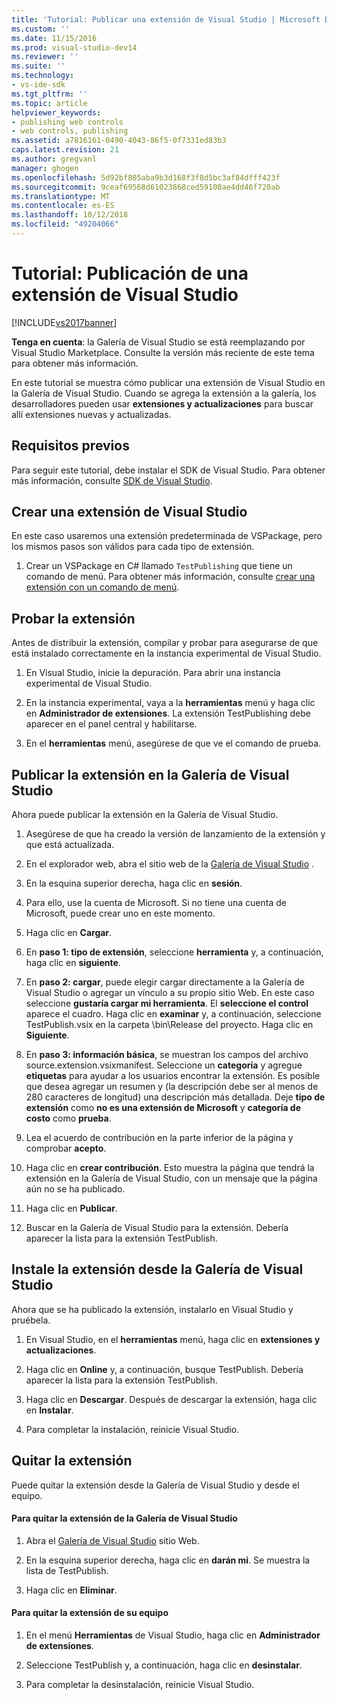```yaml
---
title: 'Tutorial: Publicar una extensión de Visual Studio | Microsoft Docs'
ms.custom: ''
ms.date: 11/15/2016
ms.prod: visual-studio-dev14
ms.reviewer: ''
ms.suite: ''
ms.technology:
- vs-ide-sdk
ms.tgt_pltfrm: ''
ms.topic: article
helpviewer_keywords:
- publishing web controls
- web controls, publishing
ms.assetid: a7816161-0490-4043-86f5-0f7331ed83b3
caps.latest.revision: 21
ms.author: gregvanl
manager: ghogen
ms.openlocfilehash: 5d92bf805aba9b3d168f3f8d5bc3af84dfff423f
ms.sourcegitcommit: 9ceaf69568d61023868ced59108ae4dd46f720ab
ms.translationtype: MT
ms.contentlocale: es-ES
ms.lasthandoff: 10/12/2018
ms.locfileid: "49204066"
---
```

# <a name="walkthrough-publishing-a-visual-studio-extension"></a>Tutorial: Publicación de una extensión de Visual Studio
[!INCLUDE[vs2017banner](../includes/vs2017banner.md)]

**Tenga en cuenta**: la Galería de Visual Studio se está reemplazando por Visual Studio Marketplace. Consulte la versión más reciente de este tema para obtener más información.

  
En este tutorial se muestra cómo publicar una extensión de Visual Studio en la Galería de Visual Studio. Cuando se agrega la extensión a la galería, los desarrolladores pueden usar **extensiones y actualizaciones** para buscar allí extensiones nuevas y actualizadas.  
  
## <a name="prerequisites"></a>Requisitos previos  
 Para seguir este tutorial, debe instalar el SDK de Visual Studio. Para obtener más información, consulte [SDK de Visual Studio](../extensibility/visual-studio-sdk.md).  
  
## <a name="create-a-visual-studio-extension"></a>Crear una extensión de Visual Studio  
 En este caso usaremos una extensión predeterminada de VSPackage, pero los mismos pasos son válidos para cada tipo de extensión.  
  
1.  Crear un VSPackage en C# llamado `TestPublishing` que tiene un comando de menú. Para obtener más información, consulte [crear una extensión con un comando de menú](../extensibility/creating-an-extension-with-a-menu-command.md).  
  
## <a name="test-the-extension"></a>Probar la extensión  
 Antes de distribuir la extensión, compilar y probar para asegurarse de que está instalado correctamente en la instancia experimental de Visual Studio.  
  
1.  En Visual Studio, inicie la depuración. Para abrir una instancia experimental de Visual Studio.  
  
2.  En la instancia experimental, vaya a la **herramientas** menú y haga clic en **Administrador de extensiones**. La extensión TestPublishing debe aparecer en el panel central y habilitarse.  
  
3.  En el **herramientas** menú, asegúrese de que ve el comando de prueba.  
  
## <a name="publish-the-extension-to-the-visual-studio-gallery"></a>Publicar la extensión en la Galería de Visual Studio  
 Ahora puede publicar la extensión en la Galería de Visual Studio.  
  
1.  Asegúrese de que ha creado la versión de lanzamiento de la extensión y que está actualizada.  
  
2.  En el explorador web, abra el sitio web de la [Galería de Visual Studio](http://go.microsoft.com/fwlink/?LinkId=194329) .  
  
3.  En la esquina superior derecha, haga clic en **sesión**.  
  
4.  Para ello, use la cuenta de Microsoft. Si no tiene una cuenta de Microsoft, puede crear uno en este momento.  
  
5.  Haga clic en **Cargar**.  
  
6.  En **paso 1: tipo de extensión**, seleccione **herramienta** y, a continuación, haga clic en **siguiente**.  
  
7.  En **paso 2: cargar**, puede elegir cargar directamente a la Galería de Visual Studio o agregar un vínculo a su propio sitio Web. En este caso seleccione **gustaría cargar mi herramienta**. El **seleccione el control** aparece el cuadro. Haga clic en **examinar** y, a continuación, seleccione TestPublish.vsix en la carpeta \bin\Release del proyecto. Haga clic en **Siguiente**.  
  
8.  En **paso 3: información básica**, se muestran los campos del archivo source.extension.vsixmanifest. Seleccione un **categoría** y agregue **etiquetas** para ayudar a los usuarios encontrar la extensión. Es posible que desea agregar un resumen y (la descripción debe ser al menos de 280 caracteres de longitud) una descripción más detallada. Deje **tipo de extensión** como **no es una extensión de Microsoft** y **categoría de costo** como **prueba**.  
  
9. Lea el acuerdo de contribución en la parte inferior de la página y comprobar **acepto**.  
  
10. Haga clic en **crear contribución**. Esto muestra la página que tendrá la extensión en la Galería de Visual Studio, con un mensaje que la página aún no se ha publicado.  
  
11. Haga clic en **Publicar**.  
  
12. Buscar en la Galería de Visual Studio para la extensión. Debería aparecer la lista para la extensión TestPublish.  
  
## <a name="install-the-extension-from-the-visual-studio-gallery"></a>Instale la extensión desde la Galería de Visual Studio  
 Ahora que se ha publicado la extensión, instalarlo en Visual Studio y pruébela.  
  
1.  En Visual Studio, en el **herramientas** menú, haga clic en **extensiones y actualizaciones**.  
  
2.  Haga clic en **Online** y, a continuación, busque TestPublish. Debería aparecer la lista para la extensión TestPublish.  
  
3.  Haga clic en **Descargar**. Después de descargar la extensión, haga clic en **Instalar**.  
  
4.  Para completar la instalación, reinicie Visual Studio.  
  
## <a name="removing-the-extension"></a>Quitar la extensión  
 Puede quitar la extensión desde la Galería de Visual Studio y desde el equipo.  
  
#### <a name="to-remove-the-extension-from-the-visual-studio-gallery"></a>Para quitar la extensión de la Galería de Visual Studio  
  
1.  Abra el [Galería de Visual Studio](http://go.microsoft.com/fwlink/?LinkId=194329) sitio Web.  
  
2.  En la esquina superior derecha, haga clic en **darán mi**. Se muestra la lista de TestPublish.  
  
3.  Haga clic en **Eliminar**.  
  
#### <a name="to-remove-the-extension-from-your-computer"></a>Para quitar la extensión de su equipo  
  
1.  En el menú **Herramientas** de Visual Studio, haga clic en **Administrador de extensiones**.  
  
2.  Seleccione TestPublish y, a continuación, haga clic en **desinstalar**.  
  
3.  Para completar la desinstalación, reinicie Visual Studio.

